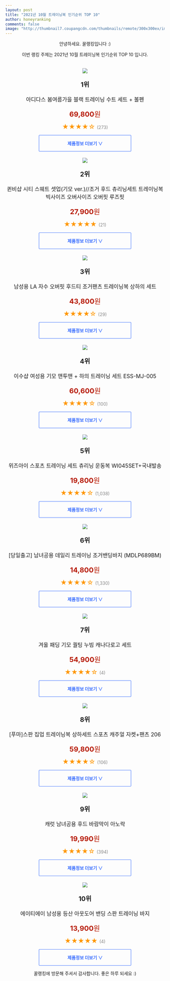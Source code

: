 ```yaml
--- 
layout: post 
title: "2021년 10월 트레이닝복 인기순위 TOP 10" 
author: honeyranking 
comments: false 
image: "http://thumbnail7.coupangcdn.com/thumbnails/remote/300x300ex/image/vendor_inventory/4b0c/831b224923132bce243312fb24859d817b5684c8459d295cd5c596deb772.JPG" 
--- 
```

<p style="text-align: center;">안녕하세요. 꿀랭킹입니다 :)</p> <p style="text-align: center;">이번 랭킹 주제는 2021년 10월 트레이닝복 인기순위 TOP 10 입니다.</p><center><img src="http://thumbnail7.coupangcdn.com/thumbnails/remote/300x300ex/image/vendor_inventory/4b0c/831b224923132bce243312fb24859d817b5684c8459d295cd5c596deb772.JPG" style="margin-top:20px" /></center> <p style="text-align: center; font-size: 20px"><b>1위</b></p> <p style="text-align: center; font-size: 17px">아디다스 봄여름가을 블랙 트레이닝 수트 세트 + 볼펜</p> <p style="text-align: center;"><span style="color: #b61800; font-size: 22px;"><b>69,800</b>원</span></p> <p style="text-align: center;"><span style="color: #ff9600; font-size: 20px;">★★★★☆ </span><span style="color: #878787;">(273)</span></p> <center><a href=""> <div style="font-size: 14px; display: inline-block; padding: 15px 90px; color: #346aff; border-radius: 2px; border: 1px solid #346aff; cursor: pointer;"><b>제품정보 더보기 &or;</b></div> </a></center><center><img src="http://thumbnail8.coupangcdn.com/thumbnails/remote/300x300ex/image/vendor_inventory/f209/c32ec03b0ed289819bdaa086b314a7d5b6f29a3a512575186433d22f7d5e.jpg" style="margin-top:20px" /></center> <p style="text-align: center; font-size: 20px"><b>2위</b></p> <p style="text-align: center; font-size: 17px">퀸비샵 시티 스웨트 셋업(기모 ver.)//조거 후드 츄리닝세트 트레이닝복 빅사이즈 오버사이즈 오버핏 루즈핏</p> <p style="text-align: center;"><span style="color: #b61800; font-size: 22px;"><b>27,900</b>원</span></p> <p style="text-align: center;"><span style="color: #ff9600; font-size: 20px;">★★★★★ </span><span style="color: #878787;">(21)</span></p> <center><a href="https://coupa.ng/b9xovV"> <div style="font-size: 14px; display: inline-block; padding: 15px 90px; color: #346aff; border-radius: 2px; border: 1px solid #346aff; cursor: pointer;"><b>제품정보 더보기 &or;</b></div> </a></center><center><img src="http://thumbnail7.coupangcdn.com/thumbnails/remote/300x300ex/image/rs_quotation_api/ggko4jkq/9435d1262fe84a7dae6702ccd7c3cdc8.JPG" style="margin-top:20px" /></center> <p style="text-align: center; font-size: 20px"><b>3위</b></p> <p style="text-align: center; font-size: 17px">남성용 LA 자수 오버핏 후드티 조거팬츠 트레이닝복 상하의 세트</p> <p style="text-align: center;"><span style="color: #b61800; font-size: 22px;"><b>43,800</b>원</span></p> <p style="text-align: center;"><span style="color: #ff9600; font-size: 20px;">★★★★☆ </span><span style="color: #878787;">(29)</span></p> <center><a href="https://coupa.ng/b9xov2"> <div style="font-size: 14px; display: inline-block; padding: 15px 90px; color: #346aff; border-radius: 2px; border: 1px solid #346aff; cursor: pointer;"><b>제품정보 더보기 &or;</b></div> </a></center><center><img src="http://thumbnail6.coupangcdn.com/thumbnails/remote/300x300ex/image/vendor_inventory/cb36/407f8ca83abf7fd0c4803ff272c93a0b45a1af4f090b4a57e4404eb42804.jpg" style="margin-top:20px" /></center> <p style="text-align: center; font-size: 20px"><b>4위</b></p> <p style="text-align: center; font-size: 17px">이수샵 여성용 기모 맨투맨 + 하의 트레이닝 세트 ESS-MJ-005</p> <p style="text-align: center;"><span style="color: #b61800; font-size: 22px;"><b>60,600</b>원</span></p> <p style="text-align: center;"><span style="color: #ff9600; font-size: 20px;">★★★★☆ </span><span style="color: #878787;">(100)</span></p> <center><a href="https://coupa.ng/b9xov4"> <div style="font-size: 14px; display: inline-block; padding: 15px 90px; color: #346aff; border-radius: 2px; border: 1px solid #346aff; cursor: pointer;"><b>제품정보 더보기 &or;</b></div> </a></center><center><img src="http://thumbnail9.coupangcdn.com/thumbnails/remote/300x300ex/image/vendor_inventory/be71/e6d815dc6a0bf760af908ee8d0109f8fe24319076c8adc52d9e5a5ab2974.jpg" style="margin-top:20px" /></center> <p style="text-align: center; font-size: 20px"><b>5위</b></p> <p style="text-align: center; font-size: 17px">위즈아이 스포츠 트레이닝 세트 츄리닝 운동복 WI045SET+국내발송</p> <p style="text-align: center;"><span style="color: #b61800; font-size: 22px;"><b>19,800</b>원</span></p> <p style="text-align: center;"><span style="color: #ff9600; font-size: 20px;">★★★★☆ </span><span style="color: #878787;">(1,038)</span></p> <center><a href="https://coupa.ng/b9xov9"> <div style="font-size: 14px; display: inline-block; padding: 15px 90px; color: #346aff; border-radius: 2px; border: 1px solid #346aff; cursor: pointer;"><b>제품정보 더보기 &or;</b></div> </a></center><center><img src="http://thumbnail8.coupangcdn.com/thumbnails/remote/300x300ex/image/vendor_inventory/4609/1e5da3591ab0ac4dfda36fa8d8a02e74d2d3bf6d1adba9341ed91b7abf38.jpg" style="margin-top:20px" /></center> <p style="text-align: center; font-size: 20px"><b>6위</b></p> <p style="text-align: center; font-size: 17px">[당일출고] 남녀공용 데일리 트레이닝 조거밴딩바지 (MDLP689BM)</p> <p style="text-align: center;"><span style="color: #b61800; font-size: 22px;"><b>14,800</b>원</span></p> <p style="text-align: center;"><span style="color: #ff9600; font-size: 20px;">★★★★☆ </span><span style="color: #878787;">(1,330)</span></p> <center><a href="https://coupa.ng/b9xowe"> <div style="font-size: 14px; display: inline-block; padding: 15px 90px; color: #346aff; border-radius: 2px; border: 1px solid #346aff; cursor: pointer;"><b>제품정보 더보기 &or;</b></div> </a></center><center><img src="http://thumbnail10.coupangcdn.com/thumbnails/remote/300x300ex/image/vendor_inventory/2f02/55df233dd3229632e62074dd75120629641ab3d8d2c1dda4b6d434a1ab27.jpg" style="margin-top:20px" /></center> <p style="text-align: center; font-size: 20px"><b>7위</b></p> <p style="text-align: center; font-size: 17px">겨울 패딩 기모 퀄팅 누빔 캐나다로고 세트</p> <p style="text-align: center;"><span style="color: #b61800; font-size: 22px;"><b>54,900</b>원</span></p> <p style="text-align: center;"><span style="color: #ff9600; font-size: 20px;">★★★★☆ </span><span style="color: #878787;">(4)</span></p> <center><a href="https://coupa.ng/b9xowh"> <div style="font-size: 14px; display: inline-block; padding: 15px 90px; color: #346aff; border-radius: 2px; border: 1px solid #346aff; cursor: pointer;"><b>제품정보 더보기 &or;</b></div> </a></center><center><img src="http://thumbnail7.coupangcdn.com/thumbnails/remote/300x300ex/image/vendor_inventory/0d21/54c7fcd30749e8306a6ac663971a27a49b0bfc929de14f29e343d5fe7338.jpg" style="margin-top:20px" /></center> <p style="text-align: center; font-size: 20px"><b>8위</b></p> <p style="text-align: center; font-size: 17px">[푸마]스판 집업 트레이닝복 상하세트 스포츠 캐주얼 자켓+팬츠 206</p> <p style="text-align: center;"><span style="color: #b61800; font-size: 22px;"><b>59,800</b>원</span></p> <p style="text-align: center;"><span style="color: #ff9600; font-size: 20px;">★★★★☆ </span><span style="color: #878787;">(106)</span></p> <center><a href=""> <div style="font-size: 14px; display: inline-block; padding: 15px 90px; color: #346aff; border-radius: 2px; border: 1px solid #346aff; cursor: pointer;"><b>제품정보 더보기 &or;</b></div> </a></center><center><img src="http://thumbnail8.coupangcdn.com/thumbnails/remote/300x300ex/image/retail/images/5549060043734469-bbacdc9b-b011-499c-a0e8-7795f7cddf67.jpg" style="margin-top:20px" /></center> <p style="text-align: center; font-size: 20px"><b>9위</b></p> <p style="text-align: center; font-size: 17px">캐럿 남녀공용 후드 바람막이 아노락</p> <p style="text-align: center;"><span style="color: #b61800; font-size: 22px;"><b>19,990</b>원</span></p> <p style="text-align: center;"><span style="color: #ff9600; font-size: 20px;">★★★★☆ </span><span style="color: #878787;">(394)</span></p> <center><a href=""> <div style="font-size: 14px; display: inline-block; padding: 15px 90px; color: #346aff; border-radius: 2px; border: 1px solid #346aff; cursor: pointer;"><b>제품정보 더보기 &or;</b></div> </a></center><center><img src="http://thumbnail6.coupangcdn.com/thumbnails/remote/300x300ex/image/rs_quotation_api/oafo8rad/9a08a2b308654e94b538e308a38f53ec.jpg" style="margin-top:20px" /></center> <p style="text-align: center; font-size: 20px"><b>10위</b></p> <p style="text-align: center; font-size: 17px">에이티에이 남성용 등산 아웃도어 밴딩 스판 트레이닝 바지</p> <p style="text-align: center;"><span style="color: #b61800; font-size: 22px;"><b>13,900</b>원</span></p> <p style="text-align: center;"><span style="color: #ff9600; font-size: 20px;">★★★★★ </span><span style="color: #878787;">(4)</span></p> <center><a href="https://coupa.ng/b9xown"> <div style="font-size: 14px; display: inline-block; padding: 15px 90px; color: #346aff; border-radius: 2px; border: 1px solid #346aff; cursor: pointer;"><b>제품정보 더보기 &or;</b></div> </a></center> <p style="text-align: center;">꿀랭킹에 방문해 주셔서 감사합니다. 좋은 하루 되세요 :)</p>
